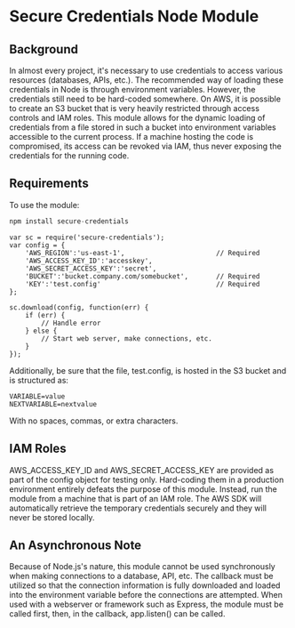 # Secure Credentials Node Module

## Background
In almost every project, it's necessary to use credentials to access various resources (databases, APIs, etc.). The recommended way of loading these credentials in Node is through environment variables. However, the credentials still need to be hard-coded somewhere. On AWS, it is possible to create an S3 bucket that is very heavily restricted through access controls and IAM roles. This module allows for the dynamic loading of credentials from a file stored in such a bucket into environment variables accessible to the current process. If a machine hosting the code is compromised, its access can be revoked via IAM, thus never exposing the credentials for the running code.

## Requirements
To use the module:

```javascript
npm install secure-credentials
```

```
var sc = require('secure-credentials');
var config = {
	'AWS_REGION':'us-east-1',						// Required
	'AWS_ACCESS_KEY_ID':'accesskey',
	'AWS_SECRET_ACCESS_KEY':'secret',
	'BUCKET':'bucket.company.com/somebucket',		// Required
	'KEY':'test.config'								// Required
};

sc.download(config, function(err) {
	if (err) {
		// Handle error
	} else {
		// Start web server, make connections, etc.
	}
});
```

Additionally, be sure that the file, test.config, is hosted in the S3 bucket and is structured as:

```
VARIABLE=value
NEXTVARIABLE=nextvalue
```

With no spaces, commas, or extra characters.

## IAM Roles
AWS_ACCESS_KEY_ID and AWS_SECRET_ACCESS_KEY are provided as part of the config object for testing only. Hard-coding them in a production environment entirely defeats the purpose of this module. Instead, run the module from a machine that is part of an IAM role. The AWS SDK will automatically retrieve the temporary credentials securely and they will never be stored locally.

## An Asynchronous Note
Because of Node.js's nature, this module cannot be used synchronously when making connections to a database, API, etc. The callback must be utilized so that the connection information is fully downloaded and loaded into the environment variable before the connections are attempted. When used with a webserver or framework such as Express, the module must be called first, then, in the callback, app.listen() can be called.

